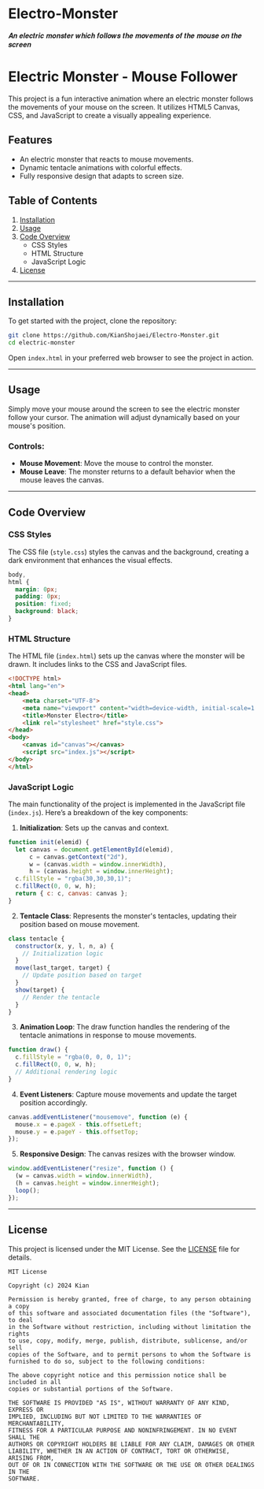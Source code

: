 # Electro-Monster
𝑨𝒏 𝒆𝒍𝒆𝒄𝒕𝒓𝒊𝒄 𝒎𝒐𝒏𝒔𝒕𝒆𝒓 𝒘𝒉𝒊𝒄𝒉 𝒇𝒐𝒍𝒍𝒐𝒘𝒔 𝒕𝒉𝒆 𝒎𝒐𝒗𝒆𝒎𝒆𝒏𝒕𝒔 𝒐𝒇 𝒕𝒉𝒆 𝒎𝒐𝒖𝒔𝒆 𝒐𝒏 𝒕𝒉𝒆 𝒔𝒄𝒓𝒆𝒆𝒏





# Electric Monster - Mouse Follower


This project is a fun interactive animation where an electric monster follows the movements of your mouse on the screen. It utilizes HTML5 Canvas, CSS, and JavaScript to create a visually appealing experience.

## Features
- An electric monster that reacts to mouse movements.
- Dynamic tentacle animations with colorful effects.
- Fully responsive design that adapts to screen size.

## Table of Contents
1. [Installation](#installation)
2. [Usage](#usage)
3. [Code Overview](#code-overview)
    - CSS Styles
    - HTML Structure
    - JavaScript Logic
4. [License](#license)

---

## Installation

To get started with the project, clone the repository:

```bash
git clone https://github.com/KianShojaei/Electro-Monster.git
cd electric-monster
```

Open `index.html` in your preferred web browser to see the project in action.

---

## Usage

Simply move your mouse around the screen to see the electric monster follow your cursor. The animation will adjust dynamically based on your mouse's position.

### Controls:
- **Mouse Movement**: Move the mouse to control the monster.
- **Mouse Leave**: The monster returns to a default behavior when the mouse leaves the canvas.

---

## Code Overview

### CSS Styles

The CSS file (`style.css`) styles the canvas and the background, creating a dark environment that enhances the visual effects.

```css
body,
html {
  margin: 0px;
  padding: 0px;
  position: fixed;
  background: black;
}
```

### HTML Structure

The HTML file (`index.html`) sets up the canvas where the monster will be drawn. It includes links to the CSS and JavaScript files.

```html
<!DOCTYPE html>
<html lang="en">
<head>
    <meta charset="UTF-8">
    <meta name="viewport" content="width=device-width, initial-scale=1.0">
    <title>Monster Electro</title>
    <link rel="stylesheet" href="style.css">
</head>
<body>
    <canvas id="canvas"></canvas>
    <script src="index.js"></script>
</body>
</html>
```

### JavaScript Logic

The main functionality of the project is implemented in the JavaScript file (`index.js`). Here’s a breakdown of the key components:

1. **Initialization**: Sets up the canvas and context.

```javascript
function init(elemid) {
  let canvas = document.getElementById(elemid),
      c = canvas.getContext("2d"),
      w = (canvas.width = window.innerWidth),
      h = (canvas.height = window.innerHeight);
  c.fillStyle = "rgba(30,30,30,1)";
  c.fillRect(0, 0, w, h);
  return { c: c, canvas: canvas };
}
```

2. **Tentacle Class**: Represents the monster's tentacles, updating their position based on mouse movement.

```javascript
class tentacle {
  constructor(x, y, l, n, a) {
    // Initialization logic
  }
  move(last_target, target) {
    // Update position based on target
  }
  show(target) {
    // Render the tentacle
  }
}
```

3. **Animation Loop**: The draw function handles the rendering of the tentacle animations in response to mouse movements.

```javascript
function draw() {
  c.fillStyle = "rgba(0, 0, 0, 1)";
  c.fillRect(0, 0, w, h);
  // Additional rendering logic
}
```

4. **Event Listeners**: Capture mouse movements and update the target position accordingly.

```javascript
canvas.addEventListener("mousemove", function (e) {
  mouse.x = e.pageX - this.offsetLeft;
  mouse.y = e.pageY - this.offsetTop;
});
```

5. **Responsive Design**: The canvas resizes with the browser window.

```javascript
window.addEventListener("resize", function () {
  (w = canvas.width = window.innerWidth),
  (h = canvas.height = window.innerHeight);
  loop();
});
```

---

## License

This project is licensed under the MIT License. See the [LICENSE](LICENSE) file for details.

```
MIT License

Copyright (c) 2024 Kian

Permission is hereby granted, free of charge, to any person obtaining a copy
of this software and associated documentation files (the "Software"), to deal
in the Software without restriction, including without limitation the rights
to use, copy, modify, merge, publish, distribute, sublicense, and/or sell
copies of the Software, and to permit persons to whom the Software is
furnished to do so, subject to the following conditions:

The above copyright notice and this permission notice shall be included in all
copies or substantial portions of the Software.

THE SOFTWARE IS PROVIDED "AS IS", WITHOUT WARRANTY OF ANY KIND, EXPRESS OR
IMPLIED, INCLUDING BUT NOT LIMITED TO THE WARRANTIES OF MERCHANTABILITY,
FITNESS FOR A PARTICULAR PURPOSE AND NONINFRINGEMENT. IN NO EVENT SHALL THE
AUTHORS OR COPYRIGHT HOLDERS BE LIABLE FOR ANY CLAIM, DAMAGES OR OTHER
LIABILITY, WHETHER IN AN ACTION OF CONTRACT, TORT OR OTHERWISE, ARISING FROM,
OUT OF OR IN CONNECTION WITH THE SOFTWARE OR THE USE OR OTHER DEALINGS IN THE
SOFTWARE.
